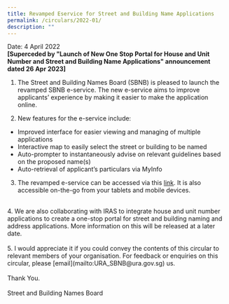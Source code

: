 ```yaml
---
title: Revamped Eservice for Street and Building Name Applications
permalink: /circulars/2022-01/
description: ""
---
```

Date: 4 April 2022<br>
**[Superceded by "Launch of New One Stop Portal for House and Unit Number and Street and Building Name Applications" announcement dated 26 Apr 2023]**

1.  The Street and Building Names Board (SBNB) is pleased to launch the revamped SBNB e-service. The new e-service aims to improve applicants’ experience by making it easier to make the application online.<br>        

2.  New features for the e-service include:

* Improved interface for easier viewing and managing of multiple applications  
* Interactive map to easily select the street or building to be named  
* Auto-prompter to instantaneously advise on relevant guidelines based on the proposed name(s)
* Auto-retrieval of applicant’s particulars via MyInfo


3.  The revamped e-service can be accessed via this [link](https://digitalservice.ura.gov.sg/sbnb/). It is also accessible on-the-go from your tablets and mobile devices.<br>
<br>
4.  We are also collaborating with IRAS to integrate house and unit number applications to create a one-stop portal for street and building naming and address applications. More information on this will be released at a later date.&nbsp;<br>
<br>
5.  I would appreciate it if you could convey the contents of this circular to relevant members of your organisation. For feedback or enquiries on this circular, please [email](mailto:URA_SBNB@ura.gov.sg) us.<br>
<br>
Thank You.<br>
<br>  
Street and Building Names Board